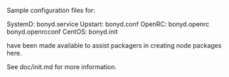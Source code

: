 Sample configuration files for:

SystemD: bonyd.service
Upstart: bonyd.conf
OpenRC:  bonyd.openrc
         bonyd.openrcconf
CentOS:  bonyd.init

have been made available to assist packagers in creating node packages here.

See doc/init.md for more information.
